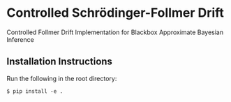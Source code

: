 # Controlled Schrödinger-Follmer Drift

Controlled Follmer Drift Implementation for Blackbox Approximate Bayesian Inference

## Installation Instructions

Run the following in the root directory:

```
$ pip install -e . 
```
